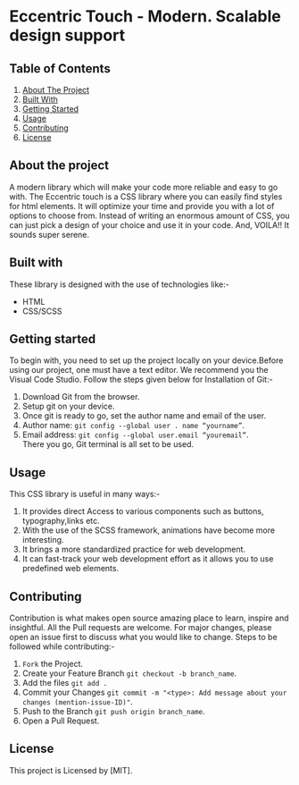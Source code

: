 # **Eccentric Touch - Modern. Scalable design support**
    
    
## Table of Contents  
1. [About The Project](#about-the-project)
2. [Built With](#built-with)
3. [Getting Started](#getting-started)
4. [Usage](#usage)
5. [Contributing](#contributing)
6. [License](#license)


## About the project 
 A modern library which will make your code more reliable and easy to go with. The Eccentric touch is a CSS library where you can easily find styles for html elements. It will optimize your time and provide you with a lot of options to choose from. Instead of writing an enormous amount of CSS, you can just pick a design of your choice and use it in your code. And, VOILA!! It sounds super serene.

## Built with  

These library is designed with the use of technologies like:-

 * HTML
 * CSS/SCSS

## Getting started

To begin with, you need to set up the project locally on your device.Before using our project, one must have a text editor. We recommend you the Visual Code Studio. 
 Follow the steps given below for Installation of Git:- 

 1. Download Git from the browser.
 2. Setup git on your device.
 3. Once git is ready to go, set the author name and email of the user. 
 4. Author name:  `git config --global user . name “yourname”`.
 5. Email address: `git config --global user.email “youremail”`.   
  There you go, Git terminal is all set to be used.

## Usage 
  This CSS library is useful in many ways:-
 1. It provides direct Access to various components such as buttons, typography,links etc.
 2. With the use of the SCSS framework, animations have become more interesting.
 3. It brings a more standardized practice for web development. 
 4. It can fast-track your web development effort as it allows you to use predefined web elements.


## Contributing 
  Contribution is what makes open source amazing place to learn, inspire and insightful. All the Pull requests are welcome. For major changes, please open an issue first to discuss what you would like to change.
  Steps to be followed while contributing:-

1. `Fork` the Project.
2. Create your Feature Branch `git checkout -b branch_name`.
3. Add the files `git add .`
3. Commit your Changes `git commit -m "<type>: Add message about your changes (mention-issue-ID)"`.
4. Push to the Branch `git push origin branch_name`.
5. Open a Pull Request. 

## License 
This project is Licensed by [MIT].